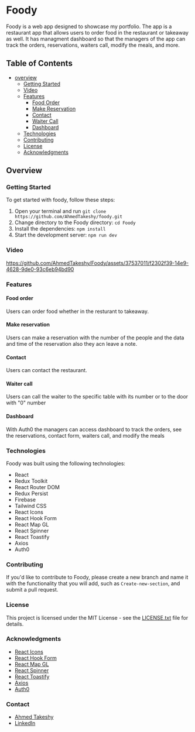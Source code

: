 # Foody

Foody is a web app designed to showcase my portfolio. The app is a restaurant app that allows users to order food in the restaurant or takeaway as well. 
It has managment dashboard so that the managers of the app can track the orders, reservations, waiters call, modify the meals, and more.

## Table of Contents

- [overview](#overview)
    - [Getting Started](#getting-started)
    - [Video](#video)
    - [Features](#features)
        - [Food Order](#food-order)
        - [Make Reservation](#make-reservation)
        - [Contact](#contact)
        - [Waiter Call](#waiter-call)
        - [Dashboard](#dashboard)
    - [Technologies](#technologies)
    - [Contributing](#contributing)
    - [License](#license)
    - [Acknowledgments](#acknowledgments)


## Overview

### Getting Started

To get started with foody, follow these steps:

1. Open your terminal and run `git clone https://github.com/AhmedTakeshy/foody.git`
2. Change directory to the Foody directory: `cd Foody`
3. Install the dependencies: `npm install`
4. Start the development server: `npm run dev`

### Video

https://github.com/AhmedTakeshy/Foody/assets/37537011/f2302f39-14e9-4628-9de0-93c6eb94bd90


### Features

#### Food order

Users can order food whether in the resturant to takeaway.

#### Make reservation

Users can make a reservation with the number of the people and the data and time of the reservation also they acn leave a note.

#### Contact 

Users can contact the restaurant.

#### Waiter call

Users can call the waiter to the specific table with its number or to the door with "0" number

#### Dashboard

With Auth0 the managers can access dashboard to track the orders, see the reservations, contact form, waiters call, and modify the meals

### Technologies

Foody was built using the following technologies:

- React
- Redux Toolkit
- React Router DOM
- Redux Persist
- Firebase
- Tailwind CSS
- React Icons
- React Hook Form
- React Map GL
- React Spinner
- React Toastify
- Axios
- Auth0

### Contributing

If you'd like to contribute to Foody, please create a new branch and name it with the functionality that you will add, such as `Create-new-section`, and submit a pull request.

### License

This project is licensed under the MIT License - see the [LICENSE.txt](LICENSE.txt) file for details.

### Acknowledgments

- [React Icons](https://react-icons.github.io/react-icons/)
- [React Hook Form](https://react-hook-form.com/)
- [React Map GL](https://visgl.github.io/react-map-gl/)
- [React Spinner](https://www.npmjs.com/package/react-spinners)
- [React Toastify](https://fkhadra.github.io/react-toastify/introduction/)
- [Axios](https://axios-http.com/)
- [Auth0](https://auth0.com/)

### Contact

- [Ahmed Takeshy](https://takeshy.tech/)
- [LinkedIn](https://www.linkedin.com/in/ahmedabdelsamiee/)
